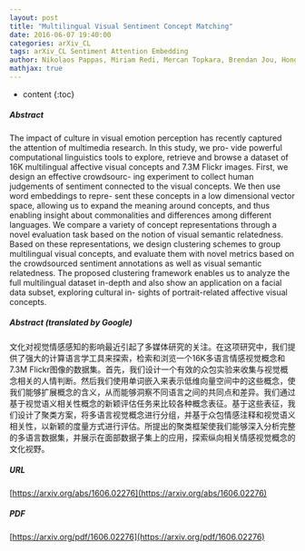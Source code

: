 ```yaml
---
layout: post
title: "Multilingual Visual Sentiment Concept Matching"
date: 2016-06-07 19:40:00
categories: arXiv_CL
tags: arXiv_CL Sentiment Attention Embedding
author: Nikolaos Pappas, Miriam Redi, Mercan Topkara, Brendan Jou, Hongyi Liu, Tao Chen, Shih-Fu Chang
mathjax: true
---
```


* content
{:toc}

##### Abstract
The impact of culture in visual emotion perception has recently captured the attention of multimedia research. In this study, we pro- vide powerful computational linguistics tools to explore, retrieve and browse a dataset of 16K multilingual affective visual concepts and 7.3M Flickr images. First, we design an effective crowdsourc- ing experiment to collect human judgements of sentiment connected to the visual concepts. We then use word embeddings to repre- sent these concepts in a low dimensional vector space, allowing us to expand the meaning around concepts, and thus enabling insight about commonalities and differences among different languages. We compare a variety of concept representations through a novel evaluation task based on the notion of visual semantic relatedness. Based on these representations, we design clustering schemes to group multilingual visual concepts, and evaluate them with novel metrics based on the crowdsourced sentiment annotations as well as visual semantic relatedness. The proposed clustering framework enables us to analyze the full multilingual dataset in-depth and also show an application on a facial data subset, exploring cultural in- sights of portrait-related affective visual concepts.

##### Abstract (translated by Google)
文化对视觉情感感知的影响最近引起了多媒体研究的关注。在这项研究中，我们提供了强大的计算语言学工具来探索，检索和浏览一个16K多语言情感视觉概念和7.3M Flickr图像的数据集。首先，我们设计一个有效的众包实验来收集与视觉概念相关的人情判断。然后我们使用单词嵌入来表示低维向量空间中的这些概念，使我们能够扩展概念的含义，从而能够洞察不同语言之间的共同点和差异。我们通过基于视觉语义相关性概念的新颖评估任务来比较各种概念表征。基于这些表征，我们设计了聚类方案，将多语言视觉概念进行分组，并基于众包情感注释和视觉语义相关性，以新颖的度量方式进行评估。所提出的聚类框架使我们能够深入分析完整的多语言数据集，并展示在面部数据子集上的应用，探索纵向相关情感视觉概念的文化视野。

##### URL
[https://arxiv.org/abs/1606.02276](https://arxiv.org/abs/1606.02276)

##### PDF
[https://arxiv.org/pdf/1606.02276](https://arxiv.org/pdf/1606.02276)

